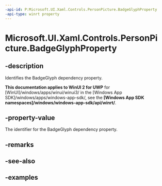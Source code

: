 ```yaml
---
-api-id: P:Microsoft.UI.Xaml.Controls.PersonPicture.BadgeGlyphProperty
-api-type: winrt property
---
```

<!-- Property syntax.
public DependencyProperty BadgeGlyphProperty { get; }
-->

# Microsoft.UI.Xaml.Controls.PersonPicture.BadgeGlyphProperty


## -description

Identifies the BadgeGlyph dependency property.


**This documentation applies to WinUI 2 for UWP** for [WinUI]/windows/apps/winui/winui3/ in the [Windows App SDK]/windows/apps/windows-app-sdk/, see the **[Windows App SDK namespaces]/windows/windows-app-sdk/api/winrt/**.

## -property-value

The identifier for the BadgeGlyph dependency property.


## -remarks


## -see-also


## -examples


